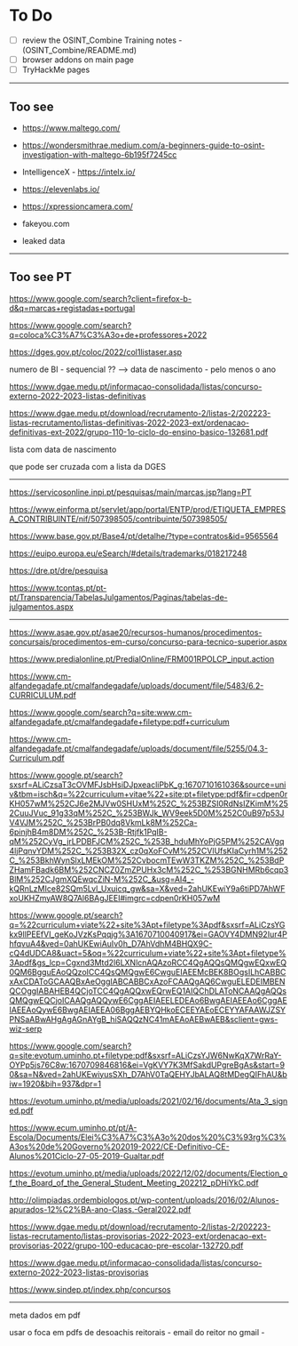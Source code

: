 # To Do

- [ ] review the OSINT_Combine Training notes - (OSINT_Combine/README.md)
- [ ] browser addons on main page
- [ ] TryHackMe pages

---

## Too see

- <https://www.maltego.com/>

- <https://wondersmithrae.medium.com/a-beginners-guide-to-osint-investigation-with-maltego-6b195f7245cc>

- IntelligenceX - <https://intelx.io/>

- https://elevenlabs.io/

- https://xpressioncamera.com/

- fakeyou.com

- leaked data

---

## Too see PT

https://www.google.com/search?client=firefox-b-d&q=marcas+registadas+portugal

https://www.google.com/search?q=coloca%C3%A7%C3%A3o+de+professores+2022

https://dges.gov.pt/coloc/2022/col1listaser.asp

numero de BI - sequencial ?? --> data de nascimento - pelo menos o ano

https://www.dgae.medu.pt/informacao-consolidada/listas/concurso-externo-2022-2023-listas-definitivas


https://www.dgae.medu.pt/download/recrutamento-2/listas-2/202223-listas-recrutamento/listas-definitivas-2022-2023-ext/ordenacao-definitivas-ext-2022/grupo-110-1o-ciclo-do-ensino-basico-132681.pdf

lista com data de nascimento

que pode ser cruzada com a lista da DGES

---

https://servicosonline.inpi.pt/pesquisas/main/marcas.jsp?lang=PT

https://www.einforma.pt/servlet/app/portal/ENTP/prod/ETIQUETA_EMPRESA_CONTRIBUINTE/nif/507398505/contribuinte/507398505/

https://www.base.gov.pt/Base4/pt/detalhe/?type=contratos&id=9565564

https://euipo.europa.eu/eSearch/#details/trademarks/018217248

https://dre.pt/dre/pesquisa

https://www.tcontas.pt/pt-pt/Transparencia/TabelasJulgamentos/Paginas/tabelas-de-julgamentos.aspx




---

https://www.asae.gov.pt/asae20/recursos-humanos/procedimentos-concursais/procedimentos-em-curso/concurso-para-tecnico-superior.aspx

https://www.predialonline.pt/PredialOnline/FRM001RPOLCP_input.action



https://www.cm-alfandegadafe.pt/cmalfandegadafe/uploads/document/file/5483/6.2-CURRICULUM.pdf

https://www.google.com/search?q=site:www.cm-alfandegadafe.pt/cmalfandegadafe+filetype:pdf+curriculum

https://www.cm-alfandegadafe.pt/cmalfandegadafe/uploads/document/file/5255/04.3-Curriculum.pdf

https://www.google.pt/search?sxsrf=ALiCzsaT3cOVMFJsbHsiDJpxeacliPbK_g:1670710161036&source=univ&tbm=isch&q=%22curriculum+vitae%22+site:pt+filetype:pdf&fir=cdpen0rKH057wM%252CJ6e2MJVw0SHUxM%252C_%253BZSI0RdNsIZKimM%252CuuJVuc_91g33qM%252C_%253BWJk_WV9eek5D0M%252C0uB97p53JV4VJM%252C_%253BrPB0dq8VkmLk8M%252Ca-6pinjhB4m8DM%252C_%253B-Rtjfk1PqIB-qM%252CyVg_jrLPDBFJCM%252C_%253B_hduMhYoPjG5PM%252CAVgq4ljPqnvYDM%252C_%253B32X_cz0qXoFCvM%252CVlUfsKIaCyrh1M%252C_%253BkhWynSlxLMEkOM%252CvbocmTEwW3TKZM%252C_%253BdPZHamFBadk6BM%252CNCZ0ZmZPUHx3cM%252C_%253BGNHMRb6cqp3BlM%252CJgmXQEwqcZiN-M%252C_&usg=AI4_-kQRnLzMIce82SQm5Lvl_Uxuicq_gw&sa=X&ved=2ahUKEwiY9a6tiPD7AhWFxoUKHZmyAW8Q7Al6BAgJEEI#imgrc=cdpen0rKH057wM


https://www.google.pt/search?q=%22curriculum+viate%22+site%3Apt+filetype%3Apdf&sxsrf=ALiCzsYGkx9llPEEfVI_geKoJVzKsPqqjg%3A1670710040917&ei=GAOVY4DMN92Iur4PhfqvuA4&ved=0ahUKEwiAuIv0h_D7AhVdhM4BHQX9C-cQ4dUDCA8&uact=5&oq=%22curriculum+viate%22+site%3Apt+filetype%3Apdf&gs_lcp=Cgxnd3Mtd2l6LXNlcnAQAzoRCC4QgAQQsQMQgwEQxwEQ0QM6BgguEAoQQzoICC4QsQMQgwE6CwguEIAEEMcBEK8BOgsILhCABBCxAxCDAToGCAAQBxAeOggIABCABBCxAzoFCAAQgAQ6CwguELEDEIMBENQCOggIABAHEB4QCjoTCC4QgAQQxwEQrwEQ1AIQChDLAToNCAAQgAQQsQMQgwEQCjoICAAQgAQQywE6CggAEIAEELEDEAo6BwgAEIAEEAo6CggAEIAEEAoQywE6BwgAEIAEEA06BggAEBYQHkoECEEYAEoECEYYAFAAWJZSYPNSaABwAHgAgAGnAYgB_hiSAQQzNC41mAEAoAEBwAEB&sclient=gws-wiz-serp


https://www.google.com/search?q=site:evotum.uminho.pt+filetype:pdf&sxsrf=ALiCzsYJW6NwKqX7WrRaY-OYPp5js76C8w:1670709846816&ei=VgKVY7K3MfSakdUPgreBgAs&start=90&sa=N&ved=2ahUKEwiyusSXh_D7AhV0TaQEHYJbALAQ8tMDegQIFhAU&biw=1920&bih=937&dpr=1

https://evotum.uminho.pt/media/uploads/2021/02/16/documents/Ata_3_signed.pdf

https://www.ecum.uminho.pt/pt/A-Escola/Documents/Elei%C3%A7%C3%A3o%20dos%20%C3%93rg%C3%A3os%20de%20Governo%202019-2022/CE-Definitivo-CE-Alunos%201Ciclo-27-05-2019-Gualtar.pdf

https://evotum.uminho.pt/media/uploads/2022/12/02/documents/Election_of_the_Board_of_the_General_Student_Meeting_202212_pDHiYkC.pdf

http://olimpiadas.ordembiologos.pt/wp-content/uploads/2016/02/Alunos-apurados-12%C2%BA-ano-Class.-Geral2022.pdf

https://www.dgae.medu.pt/download/recrutamento-2/listas-2/202223-listas-recrutamento/listas-provisorias-2022-2023-ext/ordenacao-ext-provisorias-2022/grupo-100-educacao-pre-escolar-132720.pdf

https://www.dgae.medu.pt/informacao-consolidada/listas/concurso-externo-2022-2023-listas-provisorias

https://www.sindep.pt/index.php/concursos







---

meta dados em pdf

usar o foca em pdfs de desoachis reitorais - email do reitor no gmail - 



